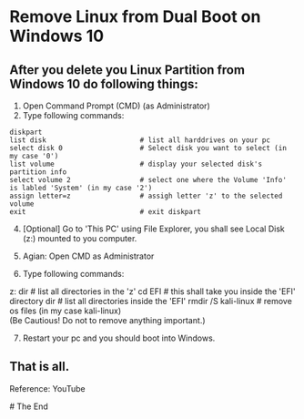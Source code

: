 # Remove Linux from Dual Boot on Windows 10

## After you delete you Linux Partition from Windows 10 do following things:

1. Open Command Prompt (CMD) (as Administrator)
3. Type following commands:

```
diskpart
list disk                       # list all harddrives on your pc
select disk 0                   # Select disk you want to select (in my case '0')
list volume                     # display your selected disk's partition info
select volume 2                 # select one where the Volume 'Info' is labled 'System' (in my case '2')
assign letter=z                 # assigh letter 'z' to the selected volume
exit                            # exit diskpart
```

4. [Optional] Go to 'This PC' using File Explorer, you shall see Local Disk (z:) mounted to you computer.

5. Agian: Open CMD as Administrator
6. Type following commands:

z:
dir                             # list all directories in the 'z'
cd EFI                          # this shall take you inside the 'EFI' directory
dir                             # list all directories inside the 'EFI'
rmdir /S kali-linux             # remove os files (in my case kali-linux)
                                <br>(Be Cautious! Do not to remove anything important.)

7. Restart your pc and you should boot into Windows.

## That is all.

Reference: YouTube

\# The End
